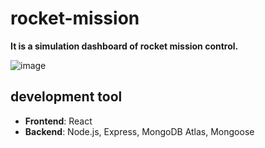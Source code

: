 # rocket-mission
**It is a simulation dashboard of rocket mission control.**

![image](https://user-images.githubusercontent.com/64058170/156914626-39a079ad-0bdf-4880-9d32-3d3473fd6554.png)

## development tool
- **Frontend**: React
- **Backend**: Node.js, Express, MongoDB Atlas, Mongoose
